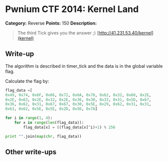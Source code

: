 # Pwnium CTF 2014: Kernel Land

**Category:** Reverse
**Points:** 150
**Description:**
> The third Tick gives you the answer ;) [http://41.231.53.40/kernel](kernel)

## Write-up

The algorithm is described in timer_tick and the data is in the global variable flag.


Calculate the flag by:

```python
flag_data =[
0x49, 0x74, 0x6F, 0x66, 0x72, 0x6A, 0x78, 0x62, 0x32, 0x60, 0x2E,
0x2E, 0x63, 0x2E, 0x32, 0x2E, 0x36, 0x30, 0x33, 0x31, 0x5D, 0x67,
0x36, 0x62, 0x31, 0x67, 0x67, 0x30, 0x5E, 0x29, 0x62, 0x31, 0x31,
0x63, 0x62, 0x5E, 0x5E, 0x2D, 0x5D, 0x7A]

for i in range(1, 4):
    for x in range(len(flag_data)):
        flag_data[x] = ((flag_data[x]^i)+1) % 256

print "".join(map(chr, flag_data))
```

## Other write-ups


